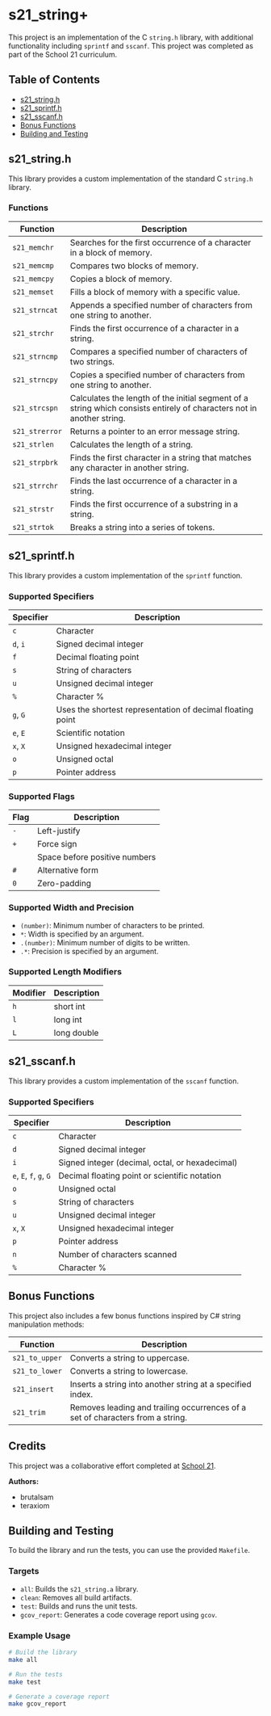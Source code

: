 # s21_string+

This project is an implementation of the C `string.h` library, with additional functionality including `sprintf` and `sscanf`. This project was completed as part of the School 21 curriculum.

## Table of Contents

- [s21_string.h](#s21_stringh)
- [s21_sprintf.h](#s21_sprintfh)
- [s21_sscanf.h](#s21_sscanfh)
- [Bonus Functions](#bonus-functions)
- [Building and Testing](#building-and-testing)

## s21_string.h

This library provides a custom implementation of the standard C `string.h` library.

### Functions

| Function | Description |
|---|---|
| `s21_memchr` | Searches for the first occurrence of a character in a block of memory. |
| `s21_memcmp` | Compares two blocks of memory. |
| `s21_memcpy` | Copies a block of memory. |
| `s21_memset` | Fills a block of memory with a specific value. |
| `s21_strncat` | Appends a specified number of characters from one string to another. |
| `s21_strchr` | Finds the first occurrence of a character in a string. |
| `s21_strncmp` | Compares a specified number of characters of two strings. |
| `s21_strncpy` | Copies a specified number of characters from one string to another. |
| `s21_strcspn` | Calculates the length of the initial segment of a string which consists entirely of characters not in another string. |
| `s21_strerror` | Returns a pointer to an error message string. |
| `s21_strlen` | Calculates the length of a string. |
| `s21_strpbrk` | Finds the first character in a string that matches any character in another string. |
| `s21_strrchr` | Finds the last occurrence of a character in a string. |
| `s21_strstr` | Finds the first occurrence of a substring in a string. |
| `s21_strtok` | Breaks a string into a series of tokens. |

## s21_sprintf.h

This library provides a custom implementation of the `sprintf` function.

### Supported Specifiers

| Specifier | Description |
|---|---|
| `c` | Character |
| `d`, `i` | Signed decimal integer |
| `f` | Decimal floating point |
| `s` | String of characters |
| `u` | Unsigned decimal integer |
| `%` | Character % |
| `g`, `G` | Uses the shortest representation of decimal floating point |
| `e`, `E` | Scientific notation |
| `x`, `X` | Unsigned hexadecimal integer |
| `o` | Unsigned octal |
| `p` | Pointer address |

### Supported Flags

| Flag | Description |
|---|---|
| `-` | Left-justify |
| `+` | Force sign |
| ` ` | Space before positive numbers |
| `#` | Alternative form |
| `0` | Zero-padding |

### Supported Width and Precision

- `(number)`: Minimum number of characters to be printed.
- `*`: Width is specified by an argument.
- `.(number)`: Minimum number of digits to be written.
- `.*`: Precision is specified by an argument.

### Supported Length Modifiers

| Modifier | Description |
|---|---|
| `h` | short int |
| `l` | long int |
| `L` | long double |

## s21_sscanf.h

This library provides a custom implementation of the `sscanf` function.

### Supported Specifiers

| Specifier | Description |
|---|---|
| `c` | Character |
| `d` | Signed decimal integer |
| `i` | Signed integer (decimal, octal, or hexadecimal) |
| `e`, `E`, `f`, `g`, `G` | Decimal floating point or scientific notation |
| `o` | Unsigned octal |
| `s` | String of characters |
| `u` | Unsigned decimal integer |
| `x`, `X` | Unsigned hexadecimal integer |
| `p` | Pointer address |
| `n` | Number of characters scanned |
| `%` | Character % |

## Bonus Functions

This project also includes a few bonus functions inspired by C# string manipulation methods:

| Function | Description |
|---|---|
| `s21_to_upper` | Converts a string to uppercase. |
| `s21_to_lower` | Converts a string to lowercase. |
| `s21_insert` | Inserts a string into another string at a specified index. |
| `s21_trim` | Removes leading and trailing occurrences of a set of characters from a string. |

## Credits

This project was a collaborative effort completed at [School 21](https://21-school.uz).

**Authors:**
- brutalsam
- teraxiom

## Building and Testing

To build the library and run the tests, you can use the provided `Makefile`.

### Targets

- `all`: Builds the `s21_string.a` library.
- `clean`: Removes all build artifacts.
- `test`: Builds and runs the unit tests.
- `gcov_report`: Generates a code coverage report using `gcov`.

### Example Usage

```bash
# Build the library
make all

# Run the tests
make test

# Generate a coverage report
make gcov_report
```
